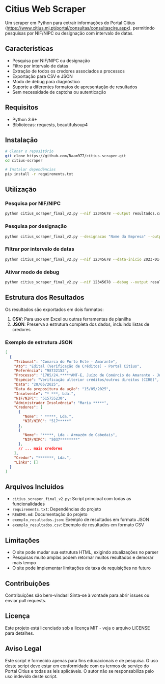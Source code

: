 # Citius Web Scraper

Um scraper em Python para extrair informações do Portal Citius (https://www.citius.mj.pt/portal/consultas/consultascire.aspx), permitindo pesquisas por NIF/NIPC ou designação com intervalo de datas.

## Características

- Pesquisa por NIF/NIPC ou designação
- Filtro por intervalo de datas
- Extração de todos os credores associados a processos
- Exportação para CSV e JSON
- Modo de debug para diagnóstico
- Suporte a diferentes formatos de apresentação de resultados
- Sem necessidade de captcha ou autenticação

## Requisitos

- Python 3.6+
- Bibliotecas: requests, beautifulsoup4

## Instalação

```bash
# Clonar o repositório
git clone https://github.com/Raam977/citius-scraper.git
cd citius-scraper

# Instalar dependências
pip install -r requirements.txt
```

## Utilização

### Pesquisa por NIF/NIPC

```bash
python citius_scraper_final_v2.py --nif 12345678 --output resultados.csv
```

### Pesquisa por designação

```bash
python citius_scraper_final_v2.py --designacao "Nome da Empresa" --output resultados.csv
```

### Filtrar por intervalo de datas

```bash
python citius_scraper_final_v2.py --nif 12345678 --data-inicio 2023-01-01 --data-fim 2023-12-31 --output resultados.csv
```

### Ativar modo de debug

```bash
python citius_scraper_final_v2.py --nif 12345678 --debug --output resultados.csv
```

## Estrutura dos Resultados

Os resultados são exportados em dois formatos:

1. **CSV**: Para uso em Excel ou outras ferramentas de planilha
2. **JSON**: Preserva a estrutura completa dos dados, incluindo listas de credores

### Exemplo de estrutura JSON

```json
[
  {
    "Tribunal": "Comarca do Porto Este - Amarante",
    "Ato": "Edital (Verificação de Créditos) - Portal Citius",
    "Referência": "98732152",
    "Processo": "1705/24.*****AMT-E, Juízo de Comércio de Amarante - Juiz 1",
    "Espécie": "Verificação ulterior créditos/outros direitos (CIRE)",
    "Data": "20/05/2025",
    "Data da propositura da ação": "15/05/2025",
    "Insolvente": "* ***, Lda.",
    "NIF/NIPC": "515755230",
    "Administrador Insolvência": "Maria *****",
    "Credores": [
      {
        "Nome": " *****, Lda.",
        "NIF/NIPC": "517*****"
      },
      {
        "Nome": "*****, Lda - Armazém de Cabedais",
        "NIF/NIPC": "5037********"
      },
      // ... mais credores
    ],
    "Credor": "*******, Lda.",
    "Links": []
  }
]
```

## Arquivos Incluídos

- `citius_scraper_final_v2.py`: Script principal com todas as funcionalidades
- `requirements.txt`: Dependências do projeto
- `README.md`: Documentação do projeto
- `exemplo_resultados.json`: Exemplo de resultados em formato JSON
- `exemplo_resultados.csv`: Exemplo de resultados em formato CSV

## Limitações

- O site pode mudar sua estrutura HTML, exigindo atualizações no parser
- Pesquisas muito amplas podem retornar muitos resultados e demorar mais tempo
- O site pode implementar limitações de taxa de requisições no futuro

## Contribuições

Contribuições são bem-vindas! Sinta-se à vontade para abrir issues ou enviar pull requests.

## Licença

Este projeto está licenciado sob a licença MIT - veja o arquivo LICENSE para detalhes.

## Aviso Legal

Este script é fornecido apenas para fins educacionais e de pesquisa. O uso deste script deve estar em conformidade com os termos de serviço do Portal Citius e todas as leis aplicáveis. O autor não se responsabiliza pelo uso indevido deste script.
